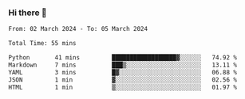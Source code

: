 ### Hi there 👋

<!--START_SECTION:waka-->

```txt
From: 02 March 2024 - To: 05 March 2024

Total Time: 55 mins

Python       41 mins         ██████████████████▓░░░░░░   74.92 %
Markdown     7 mins          ███▒░░░░░░░░░░░░░░░░░░░░░   13.11 %
YAML         3 mins          █▓░░░░░░░░░░░░░░░░░░░░░░░   06.88 %
JSON         1 min           ▓░░░░░░░░░░░░░░░░░░░░░░░░   02.56 %
HTML         1 min           ▒░░░░░░░░░░░░░░░░░░░░░░░░   01.97 %
```

<!--END_SECTION:waka-->
